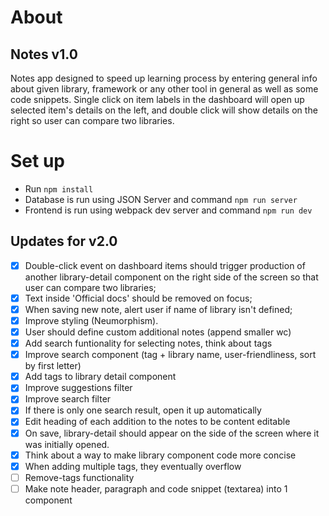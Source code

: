 # About

## Notes v1.0

Notes app designed to speed up learning process by entering general info about given library, framework or any other tool in general as well as some code snippets.
Single click on item labels in the dashboard will open up selected item's details on the left, and double click will show details on the right so user can compare two libraries.

# Set up

- Run `npm install`
- Database is run using JSON Server and command `npm run server`
- Frontend is run using webpack dev server and command `npm run dev`

## Updates for v2.0

- [x] Double-click event on dashboard items should trigger production of another library-detail component on the right side of the screen so that user can compare two libraries;
- [x] Text inside 'Official docs' should be removed on focus;
- [x] When saving new note, alert user if name of library isn't defined;
- [x] Improve styling (Neumorphism).
- [x] User should define custom additional notes (append smaller wc)
- [x] Add search funtionality for selecting notes, think about tags
- [x] Improve search component (tag + library name, user-friendliness, sort by first letter)
- [x] Add tags to library detail component
- [x] Improve suggestions filter
- [x] Improve search filter
- [x] If there is only one search result, open it up automatically
- [x] Edit heading of each addition to the notes to be content editable
- [x] On save, library-detail should appear on the side of the screen where it was initially opened.
- [x] Think about a way to make library component code more concise
- [x] When adding multiple tags, they eventually overflow
- [ ] Remove-tags functionality
- [ ] Make note header, paragraph and code snippet (textarea) into 1 component
